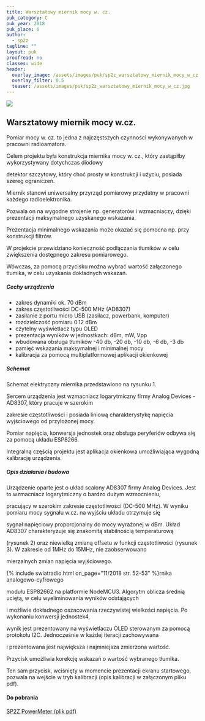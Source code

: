 ```yaml
---
title: Warsztatowy miernik mocy w. cz.
puk_category: C
puk_year: 2018
puk_place: 6
author: 
  - sp2z
tagline: ""
layout: puk
proofread: no
classes: wide
header:
  overlay_image: /assets/images/puk/sp2z_warsztatowy_miernik_mocy_w_cz.jpg
  overlay_filter: 0.5
  teaser: /assets/images/puk/sp2z_warsztatowy_miernik_mocy_w_cz.jpg
---
```






 



![](assets/data/img/projects/2018-6-0.jpg) 



Warsztatowy miernik mocy w.cz.
------------------------------





 Pomiar mocy w. cz. to jedna z najczęstszych czynności wykonywanych w pracowni radioamatora.

 Celem projektu była konstrukcja miernika mocy w. cz., który zastąpiłby wykorzystywany dotychczas diodowy

 detektor szczytowy, który choć prosty w konstrukcji i użyciu, posiada szereg ograniczeń.






 Miernik stanowi uniwersalny przyrząd pomiarowy przydatny w pracowni każdego radioelektronika.

 Pozwala on na wygodne strojenie np. generatorów i wzmacniaczy, dzięki prezentacji maksymalnego uzyskanego wskazania.

 Prezentacja minimalnego wskazania może okazać się pomocna np. przy konstrukcji filtrów.

 W projekcie przewidziano konieczność podłączania tłumików w celu zwiększenia dostępnego zakresu pomiarowego.

 Wówczas, za pomocą przycisku można wybrać wartość załączonego tłumika, w celu uzyskania dokładnych wskazań.




##### Cechy urządzenia




* zakres dynamiki ok. 70 dBm
* zakres częstotliwości DC-500 MHz (AD8307)
* zasilanie z portu micro USB (zasilacz, powerbank, komputer)
* rozdzielczość pomiaru 0.12 dBm
* czytelny wyświetlacz typu OLED
* prezentacja wyników w jednostkach: dBm, mW, Vpp
* wbudowana obsługa tłumików -40 db, -20 db, -10 db, -6 db, -3 db
* pamięć wskazania maksymalnej i minimalnej mocy
* kalibracja za pomocą multiplatformowej aplikacji okienkowej




##### Schemat




 Schemat elektryczny miernika przedstawiono na rysunku 1.






Sercem urządzenia jest wzmacniacz logarytmiczny firmy Analog Devices - AD8307, który pracuje w szerokim

zakresie częstotliwości i posiada liniową charakterystykę napięcia wyjściowego od przyłożonej mocy.

Pomiar napięcia, konwersja jednostek oraz obsługa peryferiów odbywa się za pomocą układu ESP8266.

Integralną częścią projektu jest aplikacja okienkowa umożliwiająca wygodną kalibrację urządzenia.




##### Opis działania i budowa




Urządzenie oparte jest o układ scalony AD8307 firmy Analog Devices. Jest to wzmacniacz logarytmiczny o bardzo dużym wzmocnieniu,

pracujący w szerokim zakresie częstotliwości (DC-500 MHz). W wyniku pomiaru mocy sygnału w.cz. na wyjściu układu otrzymuje się

sygnał napięciowy proporcjonalny do mocy wyrażonej w dBm. Układ AD8307 charakteryzuje się znakomitą stabilnością temperaturową

(rysunek 2) oraz niewielką zmianą offsetu w funkcji częstotliwości (rysunek 3). W zakresie od 1MHz do 15MHz, nie zaobserwowano

mierzalnych zmian napięcia wyjściowego.






{% include swiatradio.html on_page="11/2018 str. 52-53" %}rnika analogowo-cyfrowego

modułu ESP82662 na platformie NodeMCU3. Algorytm oblicza średnią uciętą, w celu wyeliminowania wyników odstających

i możliwie dokładnego oszacowania rzeczywistej wielkości napięcia. Po wykonaniu konwersji jednostek4,

wynik jest prezentowany na wyświetlaczu OLED sterowanym za pomocą protokołu I2C. Jednocześnie w każdej iteracji zachowywana

i prezentowana jest największa i najmniejsza zmierzona wartość.






Przycisk umożliwia korekcję wskazań o wartość wybranego tłumika.

Ten sam przycisk, wciśnięty w momencie prezentacji ekranu startowego, pozwala na wejście w tryb kalibracji (opis kalibracji w załączonym pliku pdf).





#### Do pobrania

[SP2Z PowerMeter (plik pdf)](/assets/bin/SP2Z_PowerMeter.pdf)






 





 


